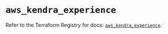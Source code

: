 # `aws_kendra_experience`

Refer to the Terraform Registry for docs: [`aws_kendra_experience`](https://registry.terraform.io/providers/hashicorp/aws/6.4.0/docs/resources/kendra_experience).
